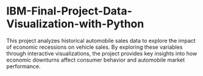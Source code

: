 # IBM-Final-Project-Data-Visualization-with-Python
This project analyzes historical automobile sales data to explore the impact of economic recessions on vehicle sales. By exploring these variables through interactive visualizations, the project provides key insights into how economic downturns affect consumer behavior and automobile market performance.
